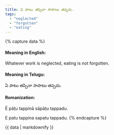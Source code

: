 ```yaml
---
title: ఏ పాటు తప్పినా సాపాటు తప్పదు.
tags:
  - "neglected"
  - "forgotten"
  - "eating"
---
```


{% capture data %}
#### Meaning in English:
Whatever work is neglected, eating is not forgotten.

#### Meaning in Telugu:
ఏ పాటు తప్పినా సాపాటు తప్పదు.

#### Romanization:
Ē pāṭu tappinā sāpāṭu tappadu.

E patu tappina sapatu tappadu.
{% endcapture %}

{{ data | markdownify }}

